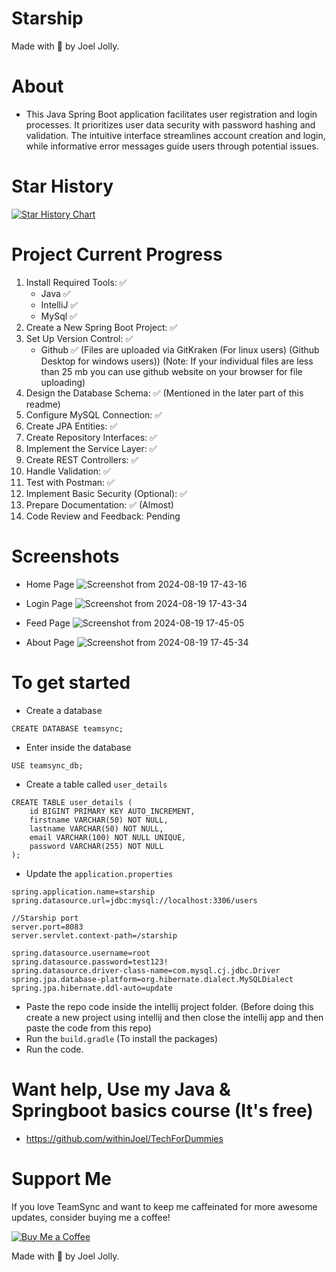 # Starship
Made with 💖 by Joel Jolly.

# About
* This Java Spring Boot application facilitates user registration and login processes. It prioritizes user data security with password hashing and validation. The intuitive interface streamlines account creation and login, while informative error messages guide users through potential issues.

# Star History
[![Star History Chart](https://api.star-history.com/svg?repos=withinjoel/starship&type=Timeline)](https://star-history.com/#withinjoel/starship&Timeline)

# Project Current Progress
1. Install Required Tools: ✅
   * Java ✅
   * IntelliJ ✅
   * MySql ✅
3. Create a New Spring Boot Project: ✅ 
4. Set Up Version Control: ✅
   * Github ✅ (Files are uploaded via GitKraken (For linux users) (Github Desktop for windows users)) (Note: If your individual files are less than 25 mb you can use github website on your browser for file uploading)
6. Design the Database Schema: ✅  (Mentioned in the later part of this readme)
7. Configure MySQL Connection: ✅ 
8. Create JPA Entities: ✅
9. Create Repository Interfaces: ✅ 
10. Implement the Service Layer: ✅ 
11. Create REST Controllers: ✅ 
12. Handle Validation: ✅ 
13. Test with Postman: ✅ 
14. Implement Basic Security (Optional): ✅
15. Prepare Documentation: ✅ (Almost)
16. Code Review and Feedback: Pending

# Screenshots

* Home Page
![Screenshot from 2024-08-19 17-43-16](https://github.com/user-attachments/assets/fec6ee01-64f9-4e95-bd5f-5a4aae36ebcb)

* Login Page
![Screenshot from 2024-08-19 17-43-34](https://github.com/user-attachments/assets/6da30192-618b-4c89-9ca5-c4081d53374a)

* Feed Page
![Screenshot from 2024-08-19 17-45-05](https://github.com/user-attachments/assets/60e1220b-f7da-4a8c-8947-0697e90cf73a)

* About Page
![Screenshot from 2024-08-19 17-45-34](https://github.com/user-attachments/assets/bae3b683-6589-4912-bcbe-4073ec7ed31c)

# To get started
* Create a database

```
CREATE DATABASE teamsync;
```
* Enter inside the database

```
USE teamsync_db;
```
* Create a table called `user_details`
```
CREATE TABLE user_details (
    id BIGINT PRIMARY KEY AUTO_INCREMENT,
    firstname VARCHAR(50) NOT NULL,
    lastname VARCHAR(50) NOT NULL,
    email VARCHAR(100) NOT NULL UNIQUE,
    password VARCHAR(255) NOT NULL
);
```
* Update the `application.properties`
```
spring.application.name=starship
spring.datasource.url=jdbc:mysql://localhost:3306/users

//Starship port
server.port=8083
server.servlet.context-path=/starship

spring.datasource.username=root
spring.datasource.password=test123!
spring.datasource.driver-class-name=com.mysql.cj.jdbc.Driver
spring.jpa.database-platform=org.hibernate.dialect.MySQLDialect
spring.jpa.hibernate.ddl-auto=update
```
* Paste the repo code inside the intellij project folder. (Before doing this create a new project using intellij and then close the intellij app and then paste the code from this repo)
* Run the `build.gradle` (To install the packages)
* Run the code.

# Want help, Use my Java & Springboot basics course (It's free)
* https://github.com/withinJoel/TechForDummies

# Support Me
If you love TeamSync and want to keep me caffeinated for more awesome updates, consider buying me a coffee!

[![Buy Me a Coffee](https://img.shields.io/badge/Buy%20Me%20a%20Coffee-Donate-orange?style=for-the-badge&logo=buy-me-a-coffee)](https://www.buymeacoffee.com/withinjoel)

Made with 💖 by Joel Jolly.

